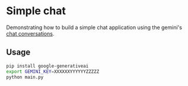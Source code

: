 # Simple chat 

Demonstrating how to build a simple chat application using the gemini's [chat conversations](https://ai.google.dev/tutorials/python_quickstart#chat_conversations).

## Usage

```bash
pip install google-generativeai
export GEMINI_KEY=XXXXXXYYYYYYZZZZZ
python main.py
```
